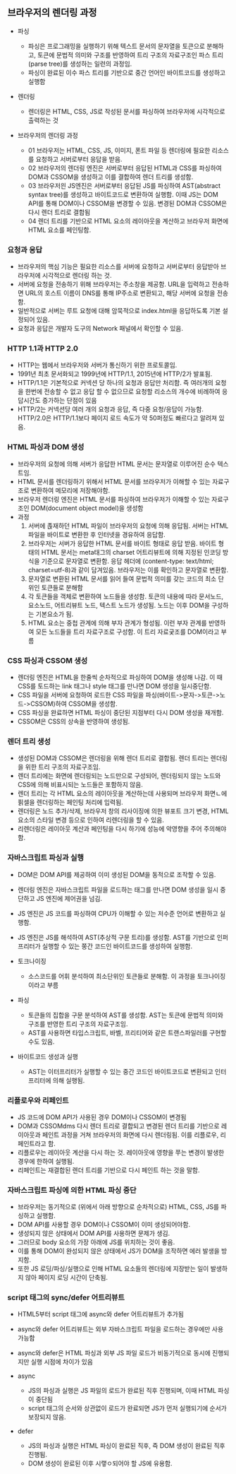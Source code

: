 ## 브라우저의 렌더링 과정

- 파싱

  - 파싱은 프로그래밍을 실행하기 위해 텍스트 문서의 문자열을 토큰으로 분해하고, 토큰에 문법적 의미와 구조를 반영하여 트리 구조의 자료구조인 파스 트리(parse tree)를 생성하는 일련의 과정임.
  - 파싱이 완료된 이수 파스 트리를 기반으로 중간 언어인 바이트코드를 생성하고 실행함

- 렌더링

  - 렌더링은 HTML, CSS, JS로 작성된 문서를 파싱하여 브라우저에 시각적으로 출력하는 것

- 브라우저의 렌더링 과정

  - 01 브라우저는 HTML, CSS, JS, 이미지, 폰트 파일 등 렌더링에 필요한 리소스를 요청하고 서버로부터 응답을 받음.
  - 02 브라우저의 렌더링 엔진은 서버로부터 응답된 HTML과 CSS를 파싱하여 DOM과 CSSOM을 생성하고 이를 결합하여 렌더 트리를 생성함.
  - 03 브라우저읜 JS엔진은 서버로부터 응답된 JS를 파싱하여 AST(abstract syntax tree)를 생성하고 바이트코드로 변환하여 실행함. 이때 JS는 DOM API를 통해 DOM이나 CSSOM을 변경할 수 있음. 변경된 DOM과 CSSOM은 다시 렌더 트리로 결합됨
  - 04 렌더 트리를 기반으로 HTML 요소의 레이아웃을 계산하고 브라우저 화면에 HTML 요소를 페인팅함.

### 요청과 응답

- 브라우저의 핵심 기능은 필요한 리소스를 서버에 요청하고 서버로부터 응답받아 브라우저에 시각적으로 렌더링 하는 것.
- 서버에 요청을 전송하기 위해 브라우저는 주소창을 제공함. URL을 입력하고 전송하면 URL의 호스트 이름이 DNS를 통해 IP주소로 변환되고, 해당 서버에 요청을 전송함.
- 일반적으로 서버는 루트 요청에 대해 암묵적으로 index.html을 응답하도록 기본 설정되어 있음.
- 요청과 응답은 개발자 도구의 Network 패널에서 확인할 수 있음.

### HTTP 1.1과 HTTP 2.0

- HTTP는 웹에서 브라우저와 서버가 통신하기 위한 프로토콜임.
- 1991년 최초 문서화되고 1999년에 HTTP/1.1, 2015년에 HTTP/2가 발표됨.
- HTTP/1.1은 기본적으로 커넥션 당 하나의 요청과 응답만 처리함. 즉 여러개의 요청을 한번에 전송할 수 없고 응답 할 수 없으므로 요청할 리소스의 개수에 비례하여 응답시간도 증가하는 단점이 있음
- HTTP/2는 커넥션당 여러 개의 요청과 응답, 즉 다중 요청/응답이 가능함. HTTP/2.0은 HTTP/1.1보다 페이지 로드 속도가 약 50퍼정도 빠르다고 알려져 있음.

### HTML 파싱과 DOM 생성

- 브라우저의 요청에 의해 서버가 응답한 HTML 문서는 문자열로 이루어진 순수 텍스트임.
- HTML 문서를 렌더링하기 위해서 HTML 문서를 브라우저가 이해할 수 있는 자료구조로 변환하여 메모리에 저장해야함.
- 브라우저 렌더링 엔진은 HTML 문서를 파싱하여 브라우저가 이해할 수 있는 자료구조인 DOM(document object model)을 생성함
- 과정
  1. 서버에 졵재하던 HTML 파일이 브라우저의 요청에 의해 응답됨. 서버는 HTML 파일을 바이트로 변환한 후 인터넷을 경유하여 응답함.
  2. 브라우저는 서버가 응답한 HTML 문서를 바이트 형태로 응답 받음. 바이트 형태의 HTML 문서는 meta태그의 charset 어트리뷰트에 의해 지정된 인코딩 방식을 기준으로 문자열로 변환함. 응답 헤더에 (content-type: text/html; charset=utf-8)과 같이 담겨있음. 브라우저는 이를 확인하고 문자열로 변환함.
  3. 문자열로 변환된 HTML 문서를 읽어 들여 문법적 의미를 갖는 코드의 최소 단위인 토큰들로 분해함
  4. 각 토큰들을 객체로 변환하여 노드들을 생성함. 토큰의 내용에 따라 문서노드, 요소노드, 어트리뷰트 노드, 텍스트 노드가 생성됨. 노드는 이후 DOM을 구성하는 기본요소가 됨.
  5. HTML 요소는 중첩 관계에 의해 부자 관계가 형성됨. 이런 부자 관계를 반영하여 모든 노드들을 트리 자료구조로 구성함. 이 트리 자료궂조를 DOM이라고 부름

### CSS 파싱과 CSSOM 생성

- 렌더링 엔진은 HTML을 한줄씩 순차적으로 파싱하여 DOM을 생성해 나감. 이 때 CSS를 토드하는 link 태그나 style 태그를 만나면 DOM 생성을 일시중단함.
- CSS 파일을 서버에 요청하여 로드한 CSS 파일을 파싱(바이트->문자->토큰->노드->CSSOM)하여 CSSOM을 생성함.
- CSS 파싱을 완료하면 HTML 파싱이 중단된 지점부터 다시 DOM 생성을 재개함.
- CSSOM은 CSS의 상속을 반영하여 생성됨.

### 렌더 트리 생성

- 생성된 DOM과 CSSOM은 렌더링을 위해 렌더 트리로 결합됨. 렌더 트리는 렌더링을 위한 트리 구조의 자료구조임.
- 렌더 트리에는 화면에 렌더링되는 노드만으로 구성되어, 렌더링되지 않는 노드와 CSS에 의해 비표시되는 노드들은 포함하지 않음.
- 렌더 트리는 각 HTML 요소의 레이아웃을 계산하는데 사용되며 브라우저 화면ㄴ에 핅셀을 렌더링하는 페인팅 처리에 입력됨.
- 렌더링은 노드 추가/삭제, 브라우저 창의 리사이징에 의한 뷰포트 크기 변경, HTML 요소의 스타일 변경 등으로 인하여 리렌더링을 할 수 있음.
- 리렌더링은 레이아웃 계산과 페인팅을 다시 하기에 성능에 악영향을 주어 주의해야함.

### 자바스크립트 파싱과 실행

- DOM은 DOM API를 제공하여 이미 생성된 DOM을 동적으로 조작할 수 있음.
- 렌더링 엔진은 자바스크립트 파일을 로드하는 태그를 만나면 DOM 생성을 일시 중단하고 JS 엔진에 제어권을 넘김.
- JS 엔진은 JS 코드를 파싱하여 CPU가 이해할 수 있는 저수준 언어로 변환하고 실행함.
- JS 엔진은 JS를 해석하여 AST(추상적 구문 트리)를 생성함. AST를 기반으로 인퍼프리터가 실행할 수 있는 쭝간 코드인 바이트코드를 생성하여 실행함.

- 토크나이징

  - 소스코드를 어휘 분석하여 최소단위인 토큰들로 분해함. 이 과정을 토크나이징이라고 부름

- 파싱

  - 토큰들의 집합을 구문 분석하여 AST를 생성함. AST는 토큰에 문법적 의미와 구조를 반영한 트리 구조의 자료구조임.
  - AST를 사용하면 타입스크립트, 바벨, 프리티어와 같은 트랜스파일러를 구현할 수도 있음.

- 바이트코드 생성과 실행

  - AST는 이터프리터가 실행할 수 있는 중간 코드인 바이트코드로 변환되고 인터프리터에 의해 실행됨.

### 리플로우와 리페인트

- JS 코드에 DOM API가 사용된 경우 DOM이나 CSSOM이 변경됨
- DOM과 CSSOMdms 다시 렌더 트리로 결합되고 변경된 렌더 트리를 기반으로 레이아웃과 페인트 과정을 거쳐 브라우저의 화면에 다시 렌더링됨. 이를 리플로우, 리페인트라고 함.
- 리플로우는 레이아웃 계산을 다시 하는 것. 레이아웃에 영향을 쭈는 변경이 발생한 경우에 한하여 실행됨.
- 리페인트는 재결합된 렌더 트리를 기반으로 다시 페인트 하는 것을 말함.

### 자바스크립트 파싱에 의한 HTML 파싱 중단

- 브라우저는 동기적으로 (위에서 아래 방향으로 순차적으로) HTML, CSS, JS를 파싱하고 실행함.
- DOM API를 사용할 경우 DOM이나 CSSOM이 이미 생성되어야함.
- 생성되지 않은 상태에서 DOM API를 사용하면 문제가 생김.
- 그러므로 body 요소의 가장 아래에 JS를 위치하는 것이 좋음.
- 이를 통해 DOM이 완성되지 않은 상태에서 JS가 DOM을 조작하면 에러 발생을 방지함.
- 또한 JS 로딩/파싱/실행으로 인해 HTML 요소들의 렌더링에 지장받는 일이 발생하지 않아 페이지 로딩 시간이 단축됨.

### script 태그의 sync/defer 어트리뷰트

- HTML5부터 script 태그에 async와 defer 어트리뷰트가 추가됨
- async와 defer 어트리뷰트는 외부 자바스크립트 파일을 로드하는 경우에만 사용 가능함
- async와 defer은 HTML 파싱과 외부 JS 파일 로드가 비동기적으로 동시에 진행되지만 실행 시점에 차이가 있음

- async

  - JS의 파싱과 실행은 JS 파일의 로드가 완료된 직후 진행되며, 이때 HTML 파싱이 중단됨
  - script 태그의 순서와 상관없이 로드가 완료되면 JS가 먼저 실행되기에 순서가 보장되지 않음.

- defer

  - JS의 파싱과 실행은 HTML 파싱이 완료된 직후, 즉 DOM 생성이 완료된 직후 진행됨.
  - DOM 생성이 완료된 이후 시랳ㅇ되어야 할 JS에 유용함.
